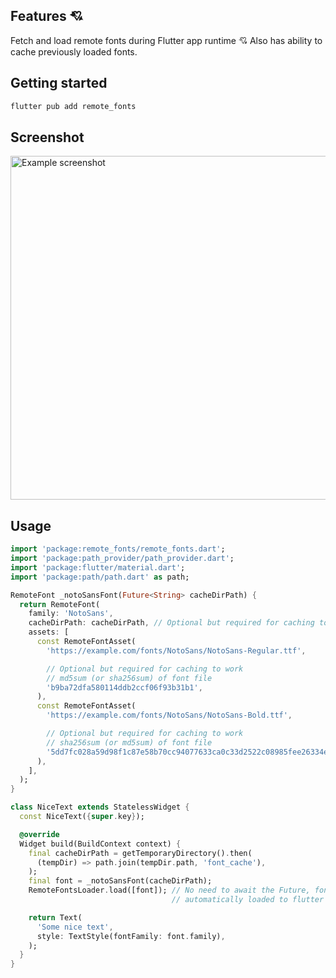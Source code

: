 ## Features 💘

Fetch and load remote fonts during Flutter app runtime 💘 Also has ability to cache previously loaded fonts.

## Getting started

```bash
flutter pub add remote_fonts
```

## Screenshot

<img src="https://raw.githubusercontent.com/giriss/remote_fonts/53a25aee0834751873b673ad2e80bfb33d30c60d/example/screenshot.png" alt="Example screenshot" height="550px" />

## Usage

```dart
import 'package:remote_fonts/remote_fonts.dart';
import 'package:path_provider/path_provider.dart';
import 'package:flutter/material.dart';
import 'package:path/path.dart' as path;

RemoteFont _notoSansFont(Future<String> cacheDirPath) {
  return RemoteFont(
    family: 'NotoSans',
    cacheDirPath: cacheDirPath, // Optional but required for caching to work
    assets: [
      const RemoteFontAsset(
        'https://example.com/fonts/NotoSans/NotoSans-Regular.ttf',

        // Optional but required for caching to work
        // md5sum (or sha256sum) of font file
        'b9ba72dfa580114ddb2ccf06f93b31b1',
      ),
      const RemoteFontAsset(
        'https://example.com/fonts/NotoSans/NotoSans-Bold.ttf',

        // Optional but required for caching to work
        // sha256sum (or md5sum) of font file
        '5dd7fc028a59d98f1c87e58b70cc94077633ca0c33d2522c08985fee26334ee6',
      ),
    ],
  );
}

class NiceText extends StatelessWidget {
  const NiceText({super.key});

  @override
  Widget build(BuildContext context) {
    final cacheDirPath = getTemporaryDirectory().then(
      (tempDir) => path.join(tempDir.path, 'font_cache'),
    );
    final font = _notoSansFont(cacheDirPath);
    RemoteFontsLoader.load([font]); // No need to await the Future, fonts are
                                    // automatically loaded to flutter engine

    return Text(
      'Some nice text',
      style: TextStyle(fontFamily: font.family),
    );
  }
}
```
